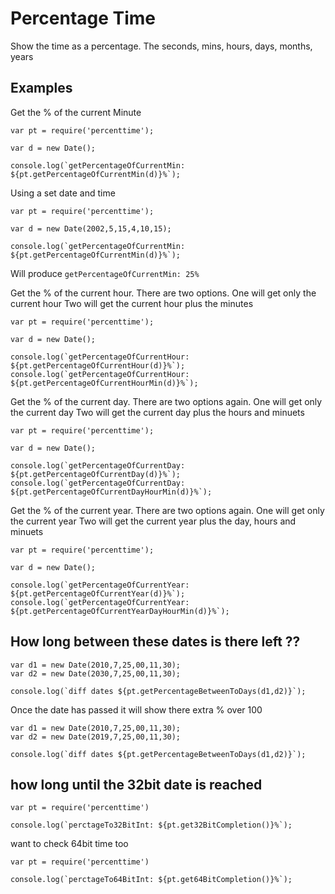 # Percentage Time
Show the time as a percentage.
The seconds, mins, hours, days, months, years

## Examples
Get the % of the current Minute

```
var pt = require('percenttime');

var d = new Date();

console.log(`getPercentageOfCurrentMin: ${pt.getPercentageOfCurrentMin(d)}%`);
```
Using a set date and time

```
var pt = require('percenttime');

var d = new Date(2002,5,15,4,10,15);

console.log(`getPercentageOfCurrentMin: ${pt.getPercentageOfCurrentMin(d)}%`);
```
Will produce `getPercentageOfCurrentMin: 25%`

Get the % of the current hour. There are two options.
One will get only the current hour
Two will get the current hour plus the minutes

```
var pt = require('percenttime');

var d = new Date();

console.log(`getPercentageOfCurrentHour: ${pt.getPercentageOfCurrentHour(d)}%`);
console.log(`getPercentageOfCurrentHour: ${pt.getPercentageOfCurrentHourMin(d)}%`);
```

Get the % of the current day. There are two options again.
One will get only the current day
Two will get the current day plus the hours and minuets

```
var pt = require('percenttime');

var d = new Date();

console.log(`getPercentageOfCurrentDay: ${pt.getPercentageOfCurrentDay(d)}%`);
console.log(`getPercentageOfCurrentDay: ${pt.getPercentageOfCurrentDayHourMin(d)}%`);
```

Get the % of the current year. There are two options again.
One will get only the current year
Two will get the current year plus the day, hours and minuets

```
var pt = require('percenttime');

var d = new Date();

console.log(`getPercentageOfCurrentYear: ${pt.getPercentageOfCurrentYear(d)}%`);
console.log(`getPercentageOfCurrentYear: ${pt.getPercentageOfCurrentYearDayHourMin(d)}%`);
```

## How long between these dates is there left ??

```
var d1 = new Date(2010,7,25,00,11,30);
var d2 = new Date(2030,7,25,00,11,30);

console.log(`diff dates ${pt.getPercentageBetweenToDays(d1,d2)}`);

```
Once the date has passed it will show there extra % over 100

```
var d1 = new Date(2010,7,25,00,11,30);
var d2 = new Date(2019,7,25,00,11,30);

console.log(`diff dates ${pt.getPercentageBetweenToDays(d1,d2)}`);

```

## how long until the 32bit date is reached
```
var pt = require('percenttime')

console.log(`perctageTo32BitInt: ${pt.get32BitCompletion()}%`);
```
want to check 64bit time too
```
var pt = require('percenttime')

console.log(`perctageTo64BitInt: ${pt.get64BitCompletion()}%`);
```
